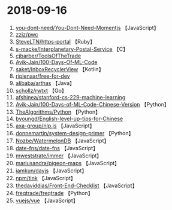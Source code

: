 # 2018-09-16

1. [you-dont-need/You-Dont-Need-Momentjs](https://github.com/you-dont-need/You-Dont-Need-Momentjs) 【JavaScript】
2. [zziz/pwc](https://github.com/zziz/pwc) 
3. [SteveLTN/https-portal](https://github.com/SteveLTN/https-portal) 【Ruby】
4. [s-macke/Interplanetary-Postal-Service](https://github.com/s-macke/Interplanetary-Postal-Service) 【C】
5. [cjbarber/ToolsOfTheTrade](https://github.com/cjbarber/ToolsOfTheTrade) 
6. [Avik-Jain/100-Days-Of-ML-Code](https://github.com/Avik-Jain/100-Days-Of-ML-Code) 
7. [saket/InboxRecyclerView](https://github.com/saket/InboxRecyclerView) 【Kotlin】
8. [ripienaar/free-for-dev](https://github.com/ripienaar/free-for-dev) 
9. [alibaba/arthas](https://github.com/alibaba/arthas) 【Java】
10. [schollz/rwtxt](https://github.com/schollz/rwtxt) 【Go】
11. [afshinea/stanford-cs-229-machine-learning](https://github.com/afshinea/stanford-cs-229-machine-learning) 
12. [Avik-Jain/100-Days-of-ML-Code-Chinese-Version](https://github.com/Avik-Jain/100-Days-of-ML-Code-Chinese-Version) 【Python】
13. [TheAlgorithms/Python](https://github.com/TheAlgorithms/Python) 【Python】
14. [byoungd/English-level-up-tips-for-Chinese](https://github.com/byoungd/English-level-up-tips-for-Chinese) 
15. [axa-group/nlp.js](https://github.com/axa-group/nlp.js) 【JavaScript】
16. [donnemartin/system-design-primer](https://github.com/donnemartin/system-design-primer) 【Python】
17. [Nozbe/WatermelonDB](https://github.com/Nozbe/WatermelonDB) 【JavaScript】
18. [date-fns/date-fns](https://github.com/date-fns/date-fns) 【JavaScript】
19. [mweststrate/immer](https://github.com/mweststrate/immer) 【JavaScript】
20. [mariusandra/pigeon-maps](https://github.com/mariusandra/pigeon-maps) 【JavaScript】
21. [iamkun/dayjs](https://github.com/iamkun/dayjs) 【JavaScript】
22. [npm/tink](https://github.com/npm/tink) 【JavaScript】
23. [thedaviddias/Front-End-Checklist](https://github.com/thedaviddias/Front-End-Checklist) 【JavaScript】
24. [freqtrade/freqtrade](https://github.com/freqtrade/freqtrade) 【Python】
25. [vuejs/vue](https://github.com/vuejs/vue) 【JavaScript】
